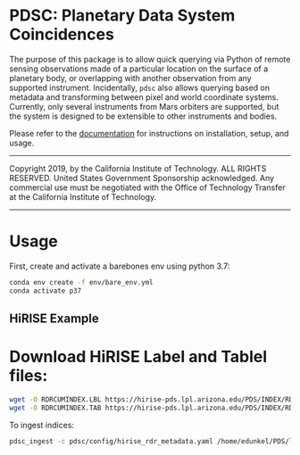 PDSC: Planetary Data System Coincidences
========================================

The purpose of this package is to allow quick querying via Python of remote
sensing observations made of a particular location on the surface of a
planetary body, or overlapping with another observation from any supported
instrument.  Incidentally, `pdsc` also allows querying based on metadata and
transforming between pixel and world coordinate systems. Currently, only
several instruments from Mars orbiters are supported, but the system is
designed to be extensible to other instruments and bodies.

Please refer to the [documentation](https://jplmlia.github.io/pdsc/) for
instructions on installation, setup, and usage.

---

Copyright 2019, by the California Institute of Technology. ALL RIGHTS RESERVED.
United States Government Sponsorship acknowledged. Any commercial use must be
negotiated with the Office of Technology Transfer at the California Institute
of Technology.


----

# Usage

First, create and activate a barebones env using python 3.7:

```bash
conda env create -f env/bare_env.yml
conda activate p37
```

## HiRISE Example

# Download HiRISE Label and Tablel files:

```bash
wget -O RDRCUMINDEX.LBL https://hirise-pds.lpl.arizona.edu/PDS/INDEX/RDRCUMINDEX.LBL
wget -O RDRCUMINDEX.TAB https://hirise-pds.lpl.arizona.edu/PDS/INDEX/RDRCUMINDEX.TAB
```

To ingest indices:

```bash
pdsc_ingest -c pdsc/config/hirise_rdr_metadata.yaml /home/edunkel/PDS/lroc_proj/pdsc/inputs/hirise/RDRCUMINDEX.LBL /home/edunkel/PDS/lroc_proj/pdsc/outputshirise/
```


